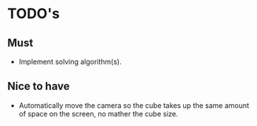 # TODO's

## Must
- Implement solving algorithm(s).

## Nice to have
- Automatically move the camera so the cube takes up the same amount of space on the screen, no mather the cube size.
